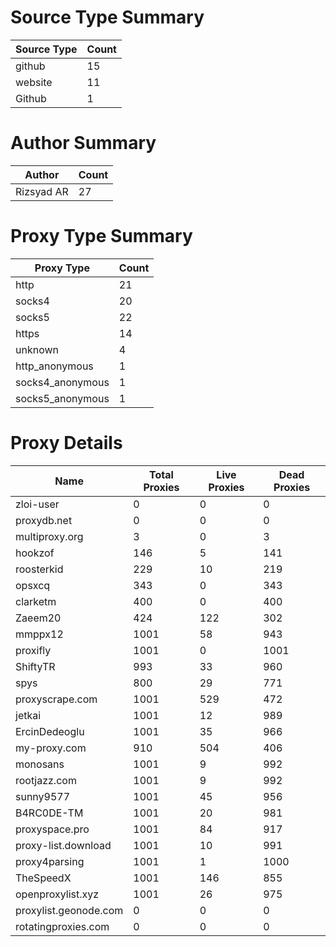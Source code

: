 # Source Type Summary

| Source Type | Count |
|-------------|-------|
| github | 15 |
| website | 11 |
| Github | 1 |


# Author Summary

| Author | Count |
|--------|-------|
| Rizsyad AR | 27 |


# Proxy Type Summary

| Proxy Type | Count |
|------------|-------|
| http | 21 |
| socks4 | 20 |
| socks5 | 22 |
| https | 14 |
| unknown | 4 |
| http_anonymous | 1 |
| socks4_anonymous | 1 |
| socks5_anonymous | 1 |


# Proxy Details

| Name | Total Proxies | Live Proxies | Dead Proxies |
|------|---------------|--------------|---------------|
| zloi-user | 0 | 0 | 0 |
| proxydb.net | 0 | 0 | 0 |
| multiproxy.org | 3 | 0 | 3 |
| hookzof | 146 | 5 | 141 |
| roosterkid | 229 | 10 | 219 |
| opsxcq | 343 | 0 | 343 |
| clarketm | 400 | 0 | 400 |
| Zaeem20 | 424 | 122 | 302 |
| mmppx12 | 1001 | 58 | 943 |
| proxifly | 1001 | 0 | 1001 |
| ShiftyTR | 993 | 33 | 960 |
| spys | 800 | 29 | 771 |
| proxyscrape.com | 1001 | 529 | 472 |
| jetkai | 1001 | 12 | 989 |
| ErcinDedeoglu | 1001 | 35 | 966 |
| my-proxy.com | 910 | 504 | 406 |
| monosans | 1001 | 9 | 992 |
| rootjazz.com | 1001 | 9 | 992 |
| sunny9577 | 1001 | 45 | 956 |
| B4RC0DE-TM | 1001 | 20 | 981 |
| proxyspace.pro | 1001 | 84 | 917 |
| proxy-list.download | 1001 | 10 | 991 |
| proxy4parsing | 1001 | 1 | 1000 |
| TheSpeedX | 1001 | 146 | 855 |
| openproxylist.xyz | 1001 | 26 | 975 |
| proxylist.geonode.com | 0 | 0 | 0 |
| rotatingproxies.com | 0 | 0 | 0 |
